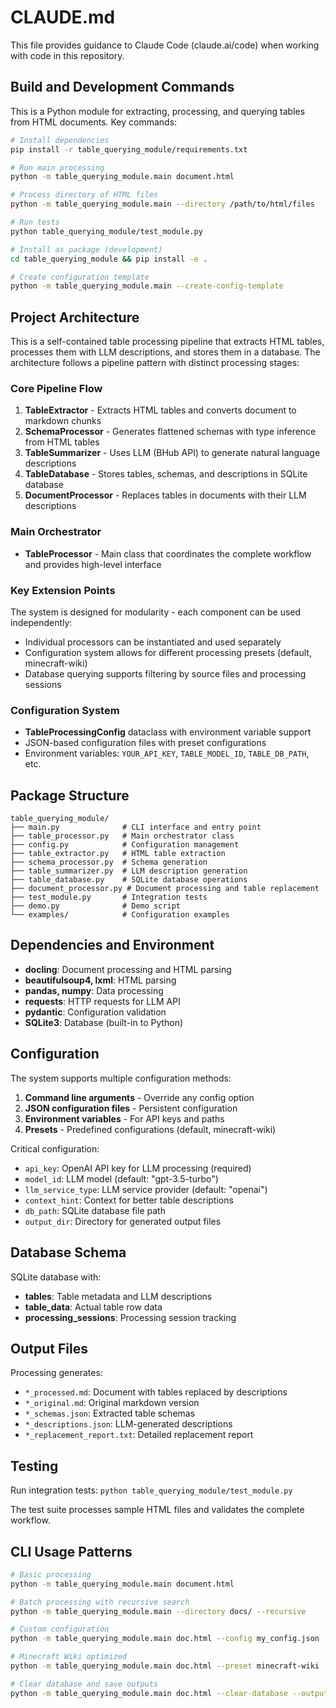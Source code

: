 # CLAUDE.md

This file provides guidance to Claude Code (claude.ai/code) when working with code in this repository.

## Build and Development Commands

This is a Python module for extracting, processing, and querying tables from HTML documents. Key commands:

```bash
# Install dependencies
pip install -r table_querying_module/requirements.txt

# Run main processing
python -m table_querying_module.main document.html

# Process directory of HTML files
python -m table_querying_module.main --directory /path/to/html/files

# Run tests
python table_querying_module/test_module.py

# Install as package (development)
cd table_querying_module && pip install -e .

# Create configuration template
python -m table_querying_module.main --create-config-template
```

## Project Architecture

This is a self-contained table processing pipeline that extracts HTML tables, processes them with LLM descriptions, and stores them in a database. The architecture follows a pipeline pattern with distinct processing stages:

### Core Pipeline Flow
1. **TableExtractor** - Extracts HTML tables and converts document to markdown chunks
2. **SchemaProcessor** - Generates flattened schemas with type inference from HTML tables
3. **TableSummarizer** - Uses LLM (BHub API) to generate natural language descriptions
4. **TableDatabase** - Stores tables, schemas, and descriptions in SQLite database
5. **DocumentProcessor** - Replaces tables in documents with their LLM descriptions

### Main Orchestrator
- **TableProcessor** - Main class that coordinates the complete workflow and provides high-level interface

### Key Extension Points
The system is designed for modularity - each component can be used independently:
- Individual processors can be instantiated and used separately
- Configuration system allows for different processing presets (default, minecraft-wiki)
- Database querying supports filtering by source files and processing sessions

### Configuration System
- **TableProcessingConfig** dataclass with environment variable support
- JSON-based configuration files with preset configurations
- Environment variables: `YOUR_API_KEY`, `TABLE_MODEL_ID`, `TABLE_DB_PATH`, etc.

## Package Structure

```
table_querying_module/
├── main.py              # CLI interface and entry point
├── table_processor.py   # Main orchestrator class
├── config.py            # Configuration management
├── table_extractor.py   # HTML table extraction
├── schema_processor.py  # Schema generation
├── table_summarizer.py  # LLM description generation
├── table_database.py    # SQLite database operations
├── document_processor.py # Document processing and table replacement
├── test_module.py       # Integration tests
├── demo.py              # Demo script
└── examples/            # Configuration examples
```

## Dependencies and Environment

- **docling**: Document processing and HTML parsing
- **beautifulsoup4, lxml**: HTML parsing
- **pandas, numpy**: Data processing
- **requests**: HTTP requests for LLM API
- **pydantic**: Configuration validation
- **SQLite3**: Database (built-in to Python)

## Configuration

The system supports multiple configuration methods:
1. **Command line arguments** - Override any config option
2. **JSON configuration files** - Persistent configuration
3. **Environment variables** - For API keys and paths
4. **Presets** - Predefined configurations (default, minecraft-wiki)

Critical configuration:
- `api_key`: OpenAI API key for LLM processing (required)
- `model_id`: LLM model (default: "gpt-3.5-turbo")
- `llm_service_type`: LLM service provider (default: "openai")
- `context_hint`: Context for better table descriptions
- `db_path`: SQLite database file path
- `output_dir`: Directory for generated output files

## Database Schema

SQLite database with:
- **tables**: Table metadata and LLM descriptions
- **table_data**: Actual table row data
- **processing_sessions**: Processing session tracking

## Output Files

Processing generates:
- `*_processed.md`: Document with tables replaced by descriptions
- `*_original.md`: Original markdown version
- `*_schemas.json`: Extracted table schemas
- `*_descriptions.json`: LLM-generated descriptions
- `*_replacement_report.txt`: Detailed replacement report

## Testing

Run integration tests: `python table_querying_module/test_module.py`

The test suite processes sample HTML files and validates the complete workflow.

## CLI Usage Patterns

```bash
# Basic processing
python -m table_querying_module.main document.html

# Batch processing with recursive search
python -m table_querying_module.main --directory docs/ --recursive

# Custom configuration
python -m table_querying_module.main doc.html --config my_config.json

# Minecraft Wiki optimized
python -m table_querying_module.main doc.html --preset minecraft-wiki

# Clear database and save outputs
python -m table_querying_module.main doc.html --clear-database --output-dir results/
```